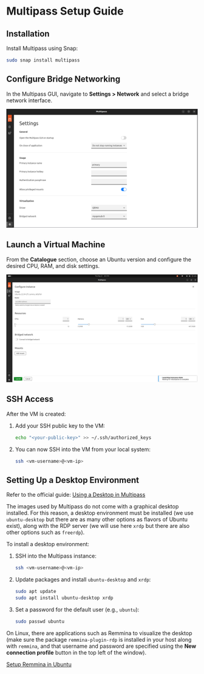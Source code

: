 # Multipass Setup Guide

## Installation

Install Multipass using Snap:

```bash
sudo snap install multipass
```

## Configure Bridge Networking

In the Multipass GUI, navigate to **Settings > Network** and select a bridge network interface.

![Bridge Network Selection](./img/multipass-bridge-nw-setup.png)

## Launch a Virtual Machine

From the **Catalogue** section, choose an Ubuntu version and configure the desired CPU, RAM, and disk settings.

![VM Launch](./img/vm-config.png)

## SSH Access

After the VM is created:

1. Add your SSH public key to the VM:

   ```bash
   echo "<your-public-key>" >> ~/.ssh/authorized_keys
   ```

2. You can now SSH into the VM from your local system:

   ```bash
   ssh <vm-username>@<vm-ip>
   ```


## Setting Up a Desktop Environment

Refer to the official guide: [Using a Desktop in Multipass](https://discourse.ubuntu.com/t/how-to-use-a-desktop-in-multipass/16229)

The images used by Multipass do not come with a graphical desktop installed. For this reason, a desktop environment must be installed (we use `ubuntu-desktop` but there are as many other options as flavors of Ubuntu exist), along with the RDP server (we will use here `xrdp` but there are also other options such as `freerdp`).

To install a desktop environment:

1. SSH into the Multipass instance:

   ```bash
   ssh <vm-username>@<vm-ip>
   ```

2. Update packages and install `ubuntu-desktop` and `xrdp`:

   ```bash
   sudo apt update
   sudo apt install ubuntu-desktop xrdp
   ```

3. Set a password for the default user (e.g., `ubuntu`):

   ```bash
   sudo passwd ubuntu
   ```

On Linux, there are applications such as Remmina to visualize the desktop (make sure the package `remmina-plugin-rdp` is installed in your host along with `remmina`, and that username and password are specified using the **New connection profile** button in the top left of the window). 

[Setup Remmina in Ubuntu](https://github.com/chmodshubham/remmina)